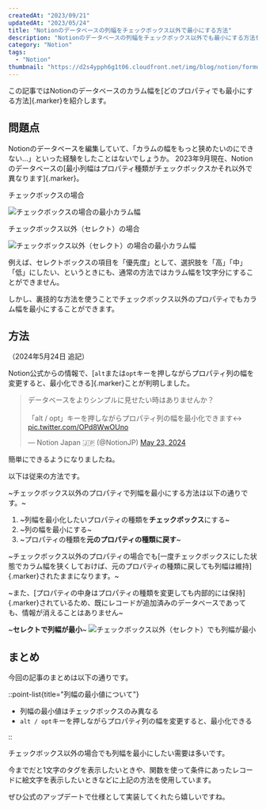 ```yaml
---
createdAt: "2023/09/21"
updatedAt: "2023/05/24"
title: "Notionのデータベースの列幅をチェックボックス以外で最小にする方法"
description: "Notionのデータベースの列幅をチェックボックス以外でも最小にする方法を紹介します。"
category: "Notion"
tags:
  - "Notion"
thumbnail: "https://d2s4ypph6g1t06.cloudfront.net/img/blog/notion/formulas/thumbnail.png"
---
```


この記事ではNotionのデータベースのカラム幅を[どのプロパティでも最小にする方法]{.marker}を紹介します。

## 問題点

Notionのデータベースを編集していて、「カラムの幅をもっと狭めたいのにできない…」といった経験をしたことはないでしょうか。
2023年9月現在、Notionのデータベースの[最小列幅はプロパティ種類がチェックボックスかそれ以外で異なります]{.marker}。

チェックボックスの場合

![チェックボックスの場合の最小カラム幅](https://d2s4ypph6g1t06.cloudfront.net/img/blog/notion/column-width/checkbox.png "aaa")

チェックボックス以外（セレクト）の場合

![チェックボックス以外（セレクト）の場合の最小カラム幅](https://d2s4ypph6g1t06.cloudfront.net/img/blog/notion/column-width/selectbox.png)

例えば、セレクトボックスの項目を「優先度」として、選択肢を「高」「中」「低」にしたい、というときにも、通常の方法ではカラム幅を1文字分にすることができません。

しかし、裏技的な方法を使うことでチェックボックス以外のプロパティでもカラム幅を最小にすることができます。

## 方法

（2024年5月24日 追記）

Notion公式からの情報で、[`alt`または`opt`キーを押しながらプロパティ列の幅を変更すると、最小化できる]{.marker}ことが判明しました。

<blockquote class="twitter-tweet"><p lang="ja" dir="ltr">データベースをよりシンプルに見せたい時はありませんか？<br><br>「alt / opt」キーを押しながらプロパティ列の幅を最小化できます↔️ <a href="https://t.co/OPd8WwOUno">pic.twitter.com/OPd8WwOUno</a></p>&mdash; Notion Japan 🇯🇵 (@NotionJP) <a href="https://twitter.com/NotionJP/status/1793763838720188537?ref_src=twsrc%5Etfw">May 23, 2024</a></blockquote>

簡単にできるようになりましたね。

以下は従来の方法です。

~チェックボックス以外のプロパティで列幅を最小にする方法は以下の通りです。~

1. ~列幅を最小化したいプロパティの種類を**チェックボックス**にする~
1. ~列の幅を最小にする~
1. ~プロパティの種類を**元のプロパティの種類に戻す**~

~チェックボックス以外のプロパティの場合でも[一度チェックボックスにした状態でカラム幅を狭くしておけば、元のプロパティの種類に戻しても列幅は維持]{.marker}されたままになります。~

~また、[プロパティの中身はプロパティの種類を変更しても内部的には保持]{.marker}されているため、既にレコードが追加済みのデータベースであっても、情報が消えることはありません~

~**セレクトで列幅が最小**~
![チェックボックス以外（セレクト）でも列幅が最小](https://d2s4ypph6g1t06.cloudfront.net/img/blog/notion/column-width/select-box-after.png "完成")

## まとめ

今回の記事のまとめは以下の通りです。

::point-list{title="列幅の最小値について"}

- 列幅の最小値はチェックボックスのみ異なる
- `alt / opt`キーを押しながらプロパティ列の幅を変更すると、最小化できる

::

チェックボックス以外の場合でも列幅を最小にしたい需要は多いです。

今までだと1文字のタグを表示したいときや、関数を使って条件にあったレコードに絵文字を表示したいときなどに上記の方法を使用しています。

ぜひ公式のアップデートで仕様として実装してくれたら嬉しいですね。
